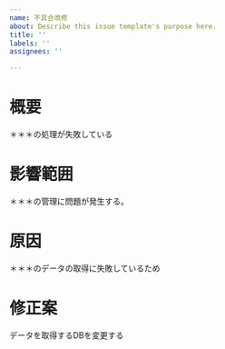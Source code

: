 ```yaml
---
name: 不具合改修
about: Describe this issue template's purpose here.
title: ''
labels: ''
assignees: ''

---
```


<!-- 不具合内容 -->
# 概要
＊＊＊の処理が失敗している
# 影響範囲
＊＊＊の管理に問題が発生する。
# 原因
＊＊＊のデータの取得に失敗しているため
# 修正案
データを取得するDBを変更する
